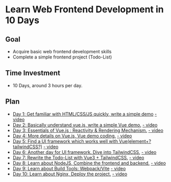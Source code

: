 # Learn Web Frontend Development in 10 Days
## Goal
 - Acquire basic web frontend development skills
 - Complete a simple frontend project (Todo-List)
## Time Investment
 - 10 Days, around 3 hours per day.
## Plan
 - [Day 1: Get familiar with HTML/CSS/JS quickly, write a simple demo](day1.md) [ - video](https://www.bilibili.com/video/BV1Lt42187Qe)
 - [Day 2: Basically understand vue.js, write a simple Vue demo.](day2.md) [ - video](https://www.bilibili.com/video/BV13i421R7MP)
 - [Day 3: Essentials of Vue.js : Reactivity & Rendering Mechanism.](day3.md) [ - video](https://www.bilibili.com/video/BV1vJ4m1j7rb)
 - [Day 4: More details on Vue.js, Vue demo coding.](day4.md) [ - video](https://www.bilibili.com/video/BV1ot421L7vt)
 - [Day 5: Find a UI framework which works well with Vue(element+? tailwindCSS?)](day5.md) [ - video](https://www.bilibili.com/video/BV1ai421h7Hu)
 - [Day 6: Another day for UI framework. Dive into TailwindCSS.](day6.md) [ - video](https://www.bilibili.com/video/BV1vm42137KR)
 - [Day 7: Rewrite the Todo-List with Vue3 + TailwindCSS.](day7.md) [ - video](https://www.bilibili.com/video/BV1ibp7e4EiM)
 - [Day 8: Learn about NodeJS, Combine the frontend and backend.](day8.md) [ - video](https://www.bilibili.com/video/BV1BEsUeHEwa)
 - [Day 9: Learn about Build Tools: Webpack/Vite](day9.md) [ - video](https://www.bilibili.com/video/BV17my3Y2Epf)
 - [Day 10: Learn about Nginx, Deploy the project.](day10.md) [ - video](https://www.bilibili.com/video/BV1KHy8YjEft)
